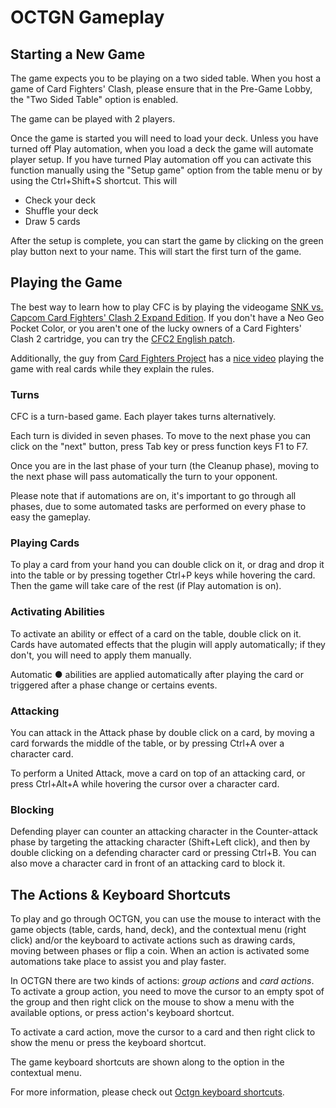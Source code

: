 # OCTGN Gameplay

## Starting a New Game
The game expects you to be playing on a two sided table. When you host a game of Card Fighters' Clash, please ensure that in the Pre-Game Lobby, the "Two Sided Table" option is enabled.

The game can be played with 2 players.

Once the game is started you will need to load your deck. Unless you have turned off Play automation, when you load a deck the game will automate player setup. If you have turned Play automation off you can activate this function manually using the "Setup game" option from the table menu or by using the <span class=kb>Ctrl</span>+<span class=kb>Shift</span>+<span class=kb>S</span> shortcut. This will
- Check your deck
- Shuffle your deck
- Draw 5 cards

After the setup is complete, you can start the game by clicking on the green play button next to your name. This will start the first turn of the game.

## Playing the Game
The best way to learn how to play CFC is by playing the videogame [SNK vs. Capcom Card Fighters' Clash 2 Expand Edition](http://neogeo.freeplaytech.com/svc-2/). If you don't have a Neo Geo Pocket Color, or you aren't one of the lucky owners of a Card Fighters' Clash 2 cartridge, you can try the [CFC2 English patch](http://cfc2english.blogspot.com.es/).

Additionally, the guy from [Card Fighters Project](https://www.cardfighterproject.com/) has a [nice video](https://www.youtube.com/watch?v=xuasJzdpiTc) playing the game with real cards while they explain the rules.

### Turns
CFC is a turn-based game. Each player takes turns alternatively.

Each turn is divided in seven phases. To move to the next phase you can click on the "next" button, press <span class=kb>Tab</span> key or press function keys <span class=kb>F1</span> to <span class=kb>F7</span>.

Once you are in the last phase of your turn (the Cleanup phase), moving to the next phase will pass automatically the turn to your opponent.

Please note that if automations are on, it's important to go through all phases, due to some automated tasks are performed on every phase to easy the gameplay.

### Playing Cards
To play a card from your hand you can double click on it, or drag and drop it into the table or by pressing together <span class=kb>Ctrl</span>+<span class=kb>P</span> keys while hovering the card. Then the game will take care of the rest (if Play automation is on).

### Activating Abilities
To activate an ability or effect of a card on the table, double click on it. Cards have automated effects that the plugin will apply automatically; if they don't, you will need to apply them manually.

Automatic <span class="ab ab-auto">●</span> abilities are applied automatically after playing the card or triggered after a phase change or certains events.

### Attacking
You can attack in the Attack phase by double click on a card, by moving a card forwards the middle of the table, or by pressing <span class=kb>Ctrl</span>+<span class=kb>A</span> over a character card.

To perform a United Attack, move a card on top of an attacking card, or press <span class=kb>Ctrl</span>+<span class=kb>Alt</span>+<span class=kb>A</span> while hovering the cursor over a character card.

### Blocking
Defending player can counter an attacking character in the Counter-attack phase by targeting the attacking character (<span class=kb>Shift</span>+<span class=kb>Left click</span>), and then by double clicking on a defending character card or pressing <span class=kb>Ctrl</span>+<span class=kb>B</span>. You can also move a character card in front of an attacking card to block it.

## The Actions & Keyboard Shortcuts
To play and go through OCTGN, you can use the mouse to interact with the game objects (table, cards, hand, deck), and the contextual menu (right click) and/or the keyboard to activate actions such as drawing cards, moving between phases or flip a coin. When an action is activated some automations take place to assist you and play faster.

In OCTGN there are two kinds of actions: *group actions* and *card actions*. To activate a group action, you need to move the cursor to an empty spot of the group and then right click on the mouse to show a menu with the available options, or press action's keyboard shortcut.

To activate a card action, move the cursor to a card and then right click to show the menu or press the keyboard shortcut.

The game keyboard shortcuts are shown along to the option in the contextual menu.

For more information, please check out [Octgn keyboard shortcuts](https://github.com/kellyelton/OCTGN/wiki/Octgn-Keyboard-Shortcuts).
